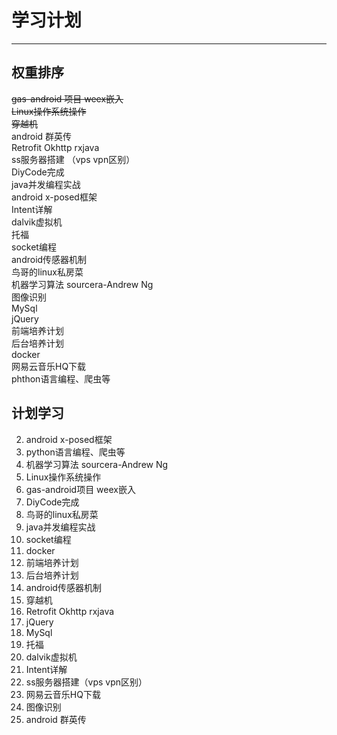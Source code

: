 # 学习计划
---
## 权重排序
~~gas-android 项目 weex嵌入~~  
~~Linux操作系统操作~~  
~~穿越机~~  
android 群英传  
Retrofit Okhttp rxjava  
ss服务器搭建 （vps vpn区别）  
DiyCode完成  
java并发编程实战  
android x-posed框架  
Intent详解  
dalvik虚拟机  
托福  
socket编程  
android传感器机制  
鸟哥的linux私房菜  
机器学习算法 sourcera-Andrew Ng  
图像识别  
MySql  
jQuery  
前端培养计划  
后台培养计划  
docker  
网易云音乐HQ下载  
phthon语言编程、爬虫等  

## 计划学习
2. android x-posed框架
3. python语言编程、爬虫等
4. 机器学习算法 sourcera-Andrew Ng
5. Linux操作系统操作
6. gas-android项目 weex嵌入
7. DiyCode完成
8. 鸟哥的linux私房菜
9. java并发编程实战
10. socket编程
11. docker
12. 前端培养计划
13. 后台培养计划
15. android传感器机制
16. 穿越机
17. Retrofit Okhttp rxjava
18. jQuery
19. MySql
20. 托福
22. dalvik虚拟机
23. Intent详解
24. ss服务器搭建（vps vpn区别）
25. 网易云音乐HQ下载
27. 图像识别
28. android 群英传

